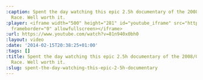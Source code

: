 ```yaml
---
:caption: Spent the day watching this epic 2.5h documentary of the 2008/09 Volvo Ocean
  Race. Well worth it.
:player: <iframe width="500" height="281" id="youtube_iframe" src="https://www.youtube.com/embed/81n940x0bh0?feature=oembed&amp;enablejsapi=1&amp;origin=https://safe.txmblr.com&amp;wmode=opaque"
  frameborder="0" allowfullscreen></iframe>
:url: https://www.youtube.com/watch?v=81n940x0bh0
:layout: video
:date: '2014-02-15T20:38:25+01:00'
:tags: []
:title: Spent the day watching this epic 2.5h documentary of the 2008/09 Volvo Ocean
  Race. Well worth it.
:slug: spent-the-day-watching-this-epic-2-5h-documentary
---
```

